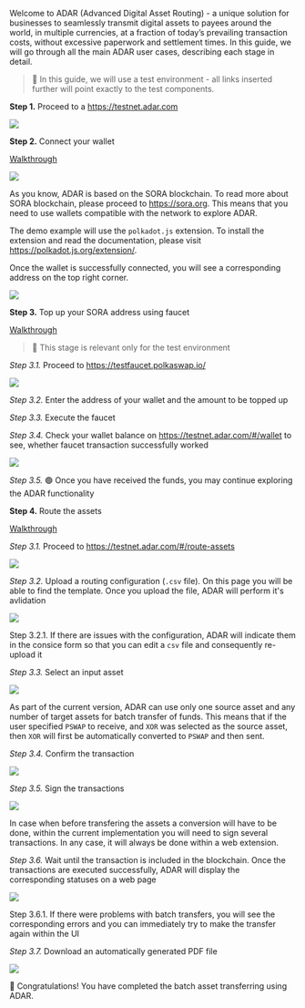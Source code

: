 Welcome to ADAR (Advanced Digital Asset Routing) - a unique solution for businesses to seamlessly transmit digital assets to payees around the world, in multiple currencies, at a fraction of today’s prevailing transaction costs, without excessive paperwork and settlement times. In this guide, we will go through all the main ADAR user cases, describing each stage in detail.

> 📝 In this guide, we will use a test environment - all links inserted further will point exactly to the test components.

**Step 1.** Proceed to a https://testnet.adar.com

![](./assets/main.png)

**Step 2.** Connect your wallet

[Walkthrough](./assets/connect_wallet.mov)

![](./assets/connect_wallet.png)

As you know, ADAR  is based on the SORA blockchain. To read more about SORA blockchain, please proceed to https://sora.org. This means that you need to use wallets compatible with the network to explore ADAR.

The demo example will use the `polkadot.js` extension. To install the extension and read the documentation, please visit https://polkadot.js.org/extension/.

Once the wallet is successfully connected, you will see a corresponding address on the top right corner.

![](./assets/main_wallet_connected.png)

**Step 3.** Top up your SORA address using faucet

[Walkthrough](./assets/faucet.mov)

> 📝 This stage is relevant only for the test environment

*Step 3.1.* Proceed to https://testfaucet.polkaswap.io/

![](./assets/faucet.png)

*Step 3.2.* Enter the address of your wallet and the amount to be topped up

*Step 3.3.* Execute the faucet

*Step 3.4.* Check your wallet balance on https://testnet.adar.com/#/wallet to see, whether faucet transaction successfully worked

![](./assets/balance.png)

*Step 3.5.* 🟢 Once you have received the funds, you may continue exploring the ADAR functionality

**Step 4.** Route the assets

[Walkthrough](./assets/main_flow.mov)

*Step 3.1.* Proceed to https://testnet.adar.com/#/route-assets

![](./assets/main_wallet_connected.png)

*Step 3.2.* Upload a routing configuration (`.csv` file). On this page you will be able to find the template. Once you upload the file, ADAR will perform it's avlidation

![](./assets/routing_info.png)

Step 3.2.1. If there are issues with the configuration, ADAR will indicate them in the consice form so that you can edit a `csv` file and consequently re-upload it

*Step 3.3.* Select an input asset

![](./assets/input_asset_selection.png)

As part of the current version, ADAR can use only one source asset and any number of target assets for batch transfer of funds. This means that if the user specified `PSWAP` to receive, and `XOR` was selected as the source asset, then `XOR` will first be automatically converted to `PSWAP` and then sent.

*Step 3.4.* Confirm the transaction

![](./assets/confirmation.png)

*Step 3.5.* Sign the transactions

![](./assets/sign.png)

In case when before transfering the assets a conversion will have to be done, within the current implementation you will need to sign several transactions. In any case, it will always be done within a web extension.

*Step 3.6.* Wait until the transaction is included in the blockchain. Once the transactions are executed successfully, ADAR will display the corresponding statuses on a web page

![](./assets/routing_result.png)

Step 3.6.1. If there were problems with batch transfers, you will see the corresponding errors and you can immediately try to make the transfer again within the UI

*Step 3.7.* Download an automatically generated PDF file

![](./assets/pdf.png)

🎉 Congratulations! You have completed the batch asset transferring using ADAR.